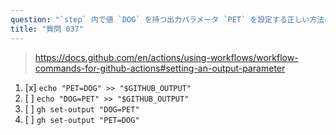```yaml
---
question: "`step` 内で値 `DOG` を持つ出力パラメータ `PET` を設定する正しい方法はどれですか？"
title: "質問 037"
---
```



> https://docs.github.com/en/actions/using-workflows/workflow-commands-for-github-actions#setting-an-output-parameter
1. [x] `echo "PET=DOG" >> "$GITHUB_OUTPUT"`
1. [ ] `echo "DOG=PET" >> "$GITHUB_OUTPUT"`
1. [ ] `gh set-output "DOG=PET"`
1. [ ] `gh set-output "PET=DOG"`